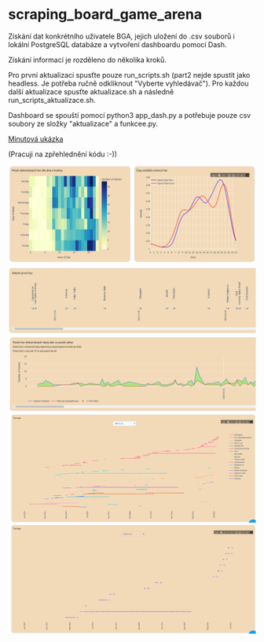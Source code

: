 # scraping_board_game_arena
Získání dat konkrétního uživatele BGA, jejich uložení do .csv souborů i lokální PostgreSQL databáze a vytvoření dashboardu pomocí Dash.

Získání informací je rozděleno do několika kroků. 

Pro první aktualizaci spusťte pouze run_scripts.sh (part2 nejde spustit jako headless. Je potřeba ručně odkliknout "Vyberte vyhledávač"). Pro každou další aktualizace spusťte aktualizace.sh a následně run_scripts_aktualizace.sh.

Dashboard se spouští pomocí python3 app_dash.py a potřebuje pouze csv soubory ze složky "aktualizace" a funkcee.py.

[Minutová ukázka](https://github.com/pavlinak7/scraping_board_game_arena/blob/main/ukazka.mkv) 

(Pracuji na zpřehlednění kódu :-))


![My Image Description](bga1.png)
![My Image Description](bga2.png)
![My Image Description](bga3.png)
![My Image Description](bga4.png)
![My Image Description](bga5.png)



